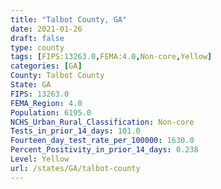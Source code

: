 ```yaml
---
title: "Talbot County, GA"
date: 2021-01-26
draft: false
type: county
tags: [FIPS:13263.0,FEMA:4.0,Non-core,Yellow]
categories: [GA]
County: Talbot County
State: GA
FIPS: 13263.0
FEMA_Region: 4.0
Population: 6195.0
NCHS_Urban_Rural_Classification: Non-core
Tests_in_prior_14_days: 101.0
Fourteen_day_test_rate_per_100000: 1630.0
Percent_Positivity_in_prior_14_days: 0.238
Level: Yellow
url: /states/GA/talbot-county
---
```




